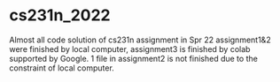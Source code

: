 # cs231n_2022
Almost all code solution of cs231n assignment in Spr 22 
assignment1&2 were finished by local computer, assignment3 is finished by colab supported by Google.
1 file in assignment2 is not finished due to the constraint of local computer.
